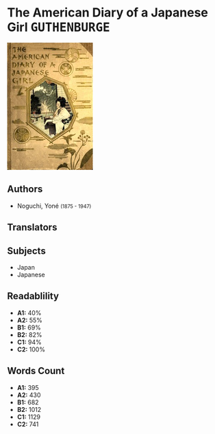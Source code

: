 # The American Diary of a Japanese Girl <kbd>GUTHENBURGE</kbd>

![](./cover.medium.jpg "")

## Authors


 - Noguchi, Yoné <small>(1875 - 1947)</small>

## Translators



## Subjects


 - Japan
 - Japanese

## Readablility


 - **A1:** 40%
 - **A2:** 55%
 - **B1:** 69%
 - **B2:** 82%
 - **C1:** 94%
 - **C2:** 100%

## Words Count


 - **A1:** 395
 - **A2:** 430
 - **B1:** 682
 - **B2:** 1012
 - **C1:** 1129
 - **C2:** 741
